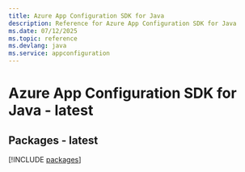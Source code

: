 ```yaml
---
title: Azure App Configuration SDK for Java
description: Reference for Azure App Configuration SDK for Java
ms.date: 07/12/2025
ms.topic: reference
ms.devlang: java
ms.service: appconfiguration
---
```

# Azure App Configuration SDK for Java - latest
## Packages - latest
[!INCLUDE [packages](app-configuration-index.md)]